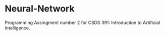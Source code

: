 # Neural-Network

Programming Assingment number 2 for CSDS 391: Introduction to Artificial Intelligence.
